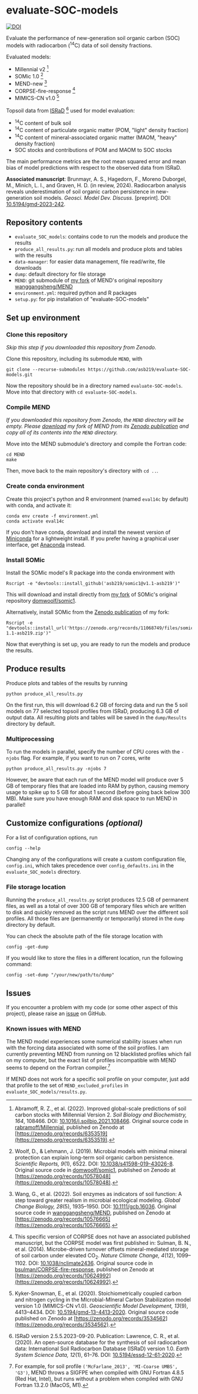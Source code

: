 # evaluate-SOC-models

[![DOI](https://zenodo.org/badge/DOI/10.5281/zenodo.10575139.svg)](https://doi.org/10.5281/zenodo.10575139)

Evaluate the performance of new-generation soil organic carbon (SOC) models
with radiocarbon (<sup>14</sup>C) data of soil density fractions.

Evaluated models:

* Millennial v2 [^1]
* SOMic 1.0 [^2]
* MEND-new [^3]
* CORPSE-fire-response [^4]
* MIMICS-CN v1.0 [^5]


Topsoil data from [ISRaD](https://soilradiocarbon.org) [^6] used for model evaluation:

* <sup>14</sup>C content of bulk soil
* <sup>14</sup>C content of particulate organic matter (POM, "light" density fraction)
* <sup>14</sup>C content of mineral-associated organic matter (MAOM, "heavy" density fraction)
* SOC stocks and contributions of POM and MAOM to SOC stocks


The main performance metrics are the root mean squared error and mean bias
of model predictions with respect to the observed data from ISRaD.


**Associated manuscript**:
Brunmayr, A. S., Hagedorn, F., Moreno Duborgel, M., Minich, L. I., and Graven, H. D. (in review, 2024).
Radiocarbon analysis reveals underestimation of soil organic carbon persistence in new-generation soil models.
_Geosci. Model Dev. Discuss._ [preprint]. DOI: [10.5194/gmd-2023-242](https://doi.org/10.5194/gmd-2023-242).


[^1]: Abramoff, R. Z., et al. (2022). Improved global-scale predictions of soil carbon stocks with Millennial Version 2.
_Soil Biology and Biochemistry, 164_, 108466. DOI: [10.1016/j.soilbio.2021.108466](https://doi.org/10.1016/j.soilbio.2021.108466).
Original source code in [rabramoff/Millennial](https://github.com/rabramoff/Millennial),
published on Zenodo at [https://zenodo.org/records/6353519](https://zenodo.org/records/6353519).

[^2]: Woolf, D., & Lehmann, J. (2019). Microbial models with minimal mineral protection can explain long-term soil organic carbon persistence.
_Scientific Reports, 9_(1), 6522. DOI: [10.1038/s41598-019-43026-8](https://doi.org/10.1038/s41598-019-43026-8).
Original source code in [domwoolf/somic1](https://github.com/domwoolf/somic1),
published on Zenodo at [https://zenodo.org/records/10578048](https://zenodo.org/records/10578048).

[^3]: Wang, G., et al. (2022). Soil enzymes as indicators of soil function: A step toward greater realism in microbial ecological modeling.
_Global Change Biology, 28_(5), 1935–1950. DOI: [10.1111/gcb.16036](https://doi.org/10.1111/gcb.16036).
Original source code in [wanggangsheng/MEND](https://github.com/wanggangsheng/MEND),
published on Zenodo at [https://zenodo.org/records/10576665](https://zenodo.org/records/10576665).

[^4]: This specific version of CORPSE does not have an associated published manuscript, but the CORPSE model was first published in:
Sulman, B. N., et al. (2014). Microbe-driven turnover offsets mineral-mediated storage of soil carbon under elevated CO<sub>2</sub>.
_Nature Climate Change, 4_(12), 1099–1102. DOI: [10.1038/nclimate2436](https://doi.org/10.1038/nclimate2436).
Original source code in [bsulman/CORPSE-fire-response](https://github.com/bsulman/CORPSE-fire-response),
published on Zenodo at [https://zenodo.org/records/10624992](https://zenodo.org/records/10624992).

[^5]: Kyker-Snowman, E., et al. (2020). Stoichiometrically coupled carbon and nitrogen cycling in the
MIcrobial-MIneral Carbon Stabilization model version 1.0 (MIMICS-CN v1.0).
_Geoscientific Model Development, 13_(9), 4413–4434. DOI: [10.5194/gmd-13-4413-2020](https://doi.org/10.5194/gmd-13-4413-2020).
Original source code published on Zenodo at [https://zenodo.org/records/3534562](https://zenodo.org/records/3534562).

[^6]: ISRaD version 2.5.5.2023-09-20. Publication:
Lawrence, C. R., et al. (2020). An open-source database for the synthesis of soil radiocarbon data:
International Soil Radiocarbon Database (ISRaD) version 1.0.
_Earth System Science Data, 12_(1), 61–76. DOI: [10.5194/essd-12-61-2020](https://doi.org/10.5194/essd-12-61-2020).



## Repository contents

* `evaluate_SOC_models`: contains code to run the models and produce the results
* `produce_all_results.py`: run all models and produce plots and tables with the results
* `data-manager`: for easier data management, file read/write, file downloads
* `dump`: default directory for file storage
* `MEND`: git submodule of [my fork](https://github.com/asb219/MEND) of MEND's
    original repository [wanggangsheng/MEND](https://github.com/wanggangsheng/MEND)
* `environment.yml`: required python and R packages
* `setup.py`: for pip installation of "evaluate-SOC-models"



## Set up environment

### Clone this repository

_Skip this step if you downloaded this repository from Zenodo._

Clone this repository, including its submodule `MEND`, with

```
git clone --recurse-submodules https://github.com/asb219/evaluate-SOC-models.git
```

Now the repository should be in a directory named `evaluate-SOC-models`.
Move into that directory with `cd evaluate-SOC-models`.


### Compile MEND

_If you downloaded this repository from Zenodo, the `MEND` directory will be empty._
_Please [download](https://zenodo.org/records/11065513/files/MEND-MEND-new-asb219.zip?download=1)_
_my fork of MEND from its [Zenodo publication](https://zenodo.org/records/11065513)_
_and copy all of its contents into the `MEND` directory._

Move into the MEND submodule's directory and compile the Fortran code:

```
cd MEND
make
```

Then, move back to the main repository's directory with `cd ..`.


### Create conda environment

Create this project's python and R environment (named `eval14c` by default) with conda, and activate it:

```
conda env create -f environment.yml
conda activate eval14c
```

If you don't have conda, download and install the newest version
of [Miniconda](https://docs.conda.io/en/latest/miniconda.html) for a lightweight install.
If you prefer having a graphical user interface, get [Anaconda](https://www.anaconda.com/download/) instead.


### Install SOMic

[//]: # ( Make sure that the conda environment `eval14c` is activated. )

Install the SOMic model's R package into the conda environment with

```
Rscript -e "devtools::install_github('asb219/somic1@v1.1-asb219')"
```

This will download and install directly from [my fork](https://github.com/asb219/somic1)
of SOMic's original repository [domwoolf/somic1](https://github.com/domwoolf/somic1).

Alternatively, install SOMic from the [Zenodo publication](https://zenodo.org/records/11068749) of my fork:

```
Rscript -e "devtools::install_url('https://zenodo.org/records/11068749/files/somic1-1.1-asb219.zip')"
```

Now that everything is set up, you are ready to run the models and produce the results.



## Produce results

Produce plots and tables of the results by running

```
python produce_all_results.py
```

On the first run, this will download 6.2 GB of forcing data
and run the 5 soil models on 77 selected topsoil profiles from ISRaD,
producing 6.3 GB of output data.
All resulting plots and tables will be saved in the `dump/Results` directory by default.


### Multiprocessing

To run the models in parallel, specify the number of CPU cores
with the `-njobs` flag.
For example, if you want to run on 7 cores, write

```
python produce_all_results.py -njobs 7
```

However, be aware that each run of the MEND model will produce
over 5 GB of temporary files that are loaded into RAM by python,
causing memory usage to spike up to 5 GB for about 1 second
(before going back below 300 MB).
Make sure you have enough RAM and disk space to run MEND in parallel!



## Customize configurations _(optional)_

For a list of configuration options, run

```
config --help
```

Changing any of the configurations will create a custom configuration file, `config.ini`,
which takes precedence over `config_defaults.ini` in the `evaluate_SOC_models` directory.


### File storage location

Running the `produce_all_results.py` script produces 12.5 GB of permanent files,
as well as a total of over 300 GB of temporary files which are written to disk
and quickly removed as the script runs MEND over the different soil profiles.
All those files are (permanently or temporarily) stored in the `dump` directory by default.

You can check the absolute path of the file storage location with

```
config -get-dump
```

If you would like to store the files in a different location, run the following command:

```
config -set-dump "/your/new/path/to/dump"
```


## Issues

If you encounter a problem with my code (or some other aspect of this project),
please raise an [issue](https://github.com/asb219/evaluate-SOC-models/issues) on GitHub.


### Known issues with MEND

The MEND model experiences some numerical stability issues when run
with the forcing data associated with some of the soil profiles.
I am currently preventing MEND from running on 12 blacklisted profiles which fail on my computer,
but the exact list of profiles incompatible with MEND seems to depend on the Fortran compiler.[^7]

If MEND does not work for a specific soil profile on your computer, just
add that profile to the set of `MEND_excluded_profiles` in `evaluate_SOC_models/results.py`.


[^7]: For example, for soil profile `('McFarlane_2013', 'MI-Coarse UMBS', 'G3')`,
MEND throws a SIGFPE when compiled with GNU Fortran 4.8.5 (Red Hat, Intel),
but runs without a problem when compiled with GNU Fortran 13.2.0 (MacOS, M1).
